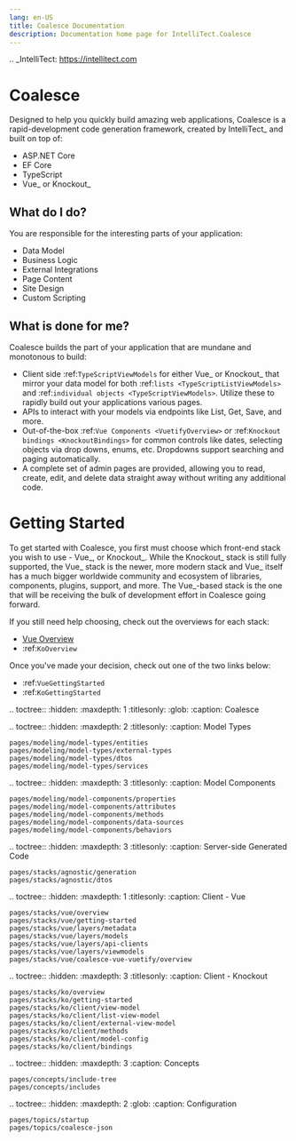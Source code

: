 ```yaml
---
lang: en-US
title: Coalesce Documentation
description: Documentation home page for IntelliTect.Coalesce
---
```


.. _IntelliTect: https://intellitect.com

Coalesce
========

Designed to help you quickly build amazing web applications, Coalesce is a rapid-development code generation framework, created by IntelliTect_ and built on top of:

- ASP.NET Core
- EF Core
- TypeScript
- Vue_ or Knockout_


What do I do?
-------------

You are responsible for the interesting parts of your application:

-  Data Model
-  Business Logic
-  External Integrations
-  Page Content
-  Site Design
-  Custom Scripting

What is done for me?
--------------------

Coalesce builds the part of your application that are mundane and
monotonous to build:

- Client side :ref:`TypeScriptViewModels` for either Vue_ or Knockout_ that mirror your data model for both :ref:`lists <TypeScriptListViewModels>` and :ref:`individual objects <TypeScriptViewModels>`. Utilize these to rapidly build out your applications various pages.
- APIs to interact with your models via endpoints like List, Get, Save, and more.
- Out-of-the-box :ref:`Vue Components <VuetifyOverview>` or :ref:`Knockout bindings <KnockoutBindings>` for common controls like dates, selecting objects via drop downs, enums, etc. Dropdowns support searching and paging automatically.
-  A complete set of admin pages are provided, allowing you to read, create, edit, and delete data straight away without writing any additional code.


Getting Started
===============

To get started with Coalesce, you first must choose which front-end stack you wish to use - Vue_, or Knockout_. While the Knockout_ stack is still fully supported, the Vue_ stack is the newer, more modern stack and Vue_ itself has a much bigger worldwide community and ecosystem of libraries, components, plugins, support, and more. The Vue_-based stack is the one that will be receiving the bulk of development effort in Coalesce going forward. 

If you still need help choosing, check out the overviews for each stack:

- [Vue Overview](./stacks/vue/overview.md)
- :ref:`KoOverview`

Once you've made your decision, check out one of the two links below:

- :ref:`VueGettingStarted`
- :ref:`KoGettingStarted`


.. toctree::
    :hidden:
    :maxdepth: 1
    :titlesonly:
    :glob:
    :caption: Coalesce

.. toctree::
    :hidden:
    :maxdepth: 2
    :titlesonly:
    :caption: Model Types

    pages/modeling/model-types/entities
    pages/modeling/model-types/external-types
    pages/modeling/model-types/dtos
    pages/modeling/model-types/services

.. toctree::
    :hidden:
    :maxdepth: 3
    :titlesonly:
    :caption: Model Components

    pages/modeling/model-components/properties
    pages/modeling/model-components/attributes
    pages/modeling/model-components/methods
    pages/modeling/model-components/data-sources
    pages/modeling/model-components/behaviors

.. toctree::
    :hidden:
    :maxdepth: 3
    :titlesonly:
    :caption: Server-side Generated Code

    pages/stacks/agnostic/generation
    pages/stacks/agnostic/dtos

.. toctree::
    :hidden:
    :maxdepth: 1
    :titlesonly:
    :caption: Client - Vue

    pages/stacks/vue/overview
    pages/stacks/vue/getting-started
    pages/stacks/vue/layers/metadata
    pages/stacks/vue/layers/models
    pages/stacks/vue/layers/api-clients
    pages/stacks/vue/layers/viewmodels
    pages/stacks/vue/coalesce-vue-vuetify/overview

.. toctree::
    :hidden:
    :maxdepth: 3
    :titlesonly:
    :caption: Client - Knockout

    pages/stacks/ko/overview
    pages/stacks/ko/getting-started
    pages/stacks/ko/client/view-model
    pages/stacks/ko/client/list-view-model
    pages/stacks/ko/client/external-view-model
    pages/stacks/ko/client/methods
    pages/stacks/ko/client/model-config
    pages/stacks/ko/client/bindings

.. toctree::
    :hidden:
    :maxdepth: 3
    :caption: Concepts

    pages/concepts/include-tree
    pages/concepts/includes

.. toctree::
    :hidden:
    :maxdepth: 2
    :glob:
    :caption: Configuration

    pages/topics/startup
    pages/topics/coalesce-json

